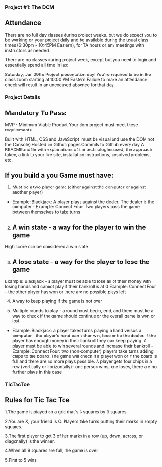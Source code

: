 ### Project #1: The DOM

## Attendance
There are no full day classes during project weeks, but we do expect you to be working on your project daily and be available during the usual class times (6:30pm - 10:45PM Eastern), for TA hours or any meetings with instructors as needed.

There are no classes during project week, except but you need to login and essentially spend all time in lab:

Saturday, Jan 29th: Project presentation day! You're required to be in the class zoom starting at 10:00 AM Eastern
Failure to make an attendance check will result in an unexcused absence for that day.

### Project Details
## Mandatory To Pass:
MVP - Minimum Viable Product
Your dom project must meet these requirements:

Built with HTML, CSS and JavaScript (must be visual and use the DOM not the Console)
Hosted on Github pages
Commits to Github every day
A README.mdfile with explanations of the technologies used, the approach taken, a link to your live site, installation instructions, unsolved problems, etc. 

 ## If you build a you Game must have:
1. Must be a two player game (either against the computer or against another player)
- Example: Blackjack: A player plays against the dealer. The dealer is the computer - Example: Connect Four: Two players pass the game between themselves to take turns

2. ## A win state - a way for the player to win the game

High score can be considered a win state

3. ## A lose state - a way for the player to lose the game

Example: Blackjack - a player must be able to lose all of their money with losing hands and cannot play if their bankroll is at 0
Example: Connect Four - the other player has won or there are no possible plays left

4. A way to keep playing if the game is not over

5. Multiple rounds to play - a round must begin, end, and there must be a way to check if the game should continue or the overall game is won or lost
- Example: Blackjack: a player takes turns playing a hand versus a computer - the player's hand can either win, lose or tie the dealer. If the player has enough money in their bankroll they can keep playing. A player must be able to win several rounds and increase their bankroll - Example: Connect Four: two (non-computer) players take turns adding chips to the board. The game will check if a player won or if the board is full and there are no more plays possible. A player gets four chips in a row (vertically or horizontally)- one person wins, one loses, there are no further plays in this case

### TicTacToe

## Rules for Tic Tac Toe 

1.The game is played on a grid that's 3 squares by 3 squares.

2.You are X, your friend is O. Players take turns putting their marks in empty squares.

3.The first player to get 3 of her marks in a row (up, down, across, or diagonally) is the winner.

4.When all 9 squares are full, the game is over.

5.First to 5 wins 
